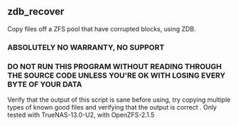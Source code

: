 ## zdb_recover
 Copy files off a ZFS pool that have corrupted blocks, using ZDB.  

### ABSOLUTELY NO WARRANTY, NO SUPPORT
### DO NOT RUN THIS PROGRAM WITHOUT READING THROUGH THE SOURCE CODE UNLESS YOU'RE OK WITH LOSING EVERY BYTE OF YOUR DATA  
Verify that the output of this script is sane before using, try copying multiple types of known good files and verifying that the output is correct  .
Only tested with TrueNAS-13.0-U2, with OpenZFS-2.1.5
